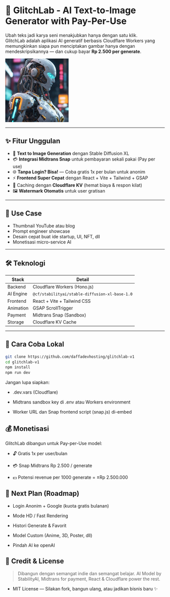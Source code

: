 # 🚀 GlitchLab - AI Text-to-Image Generator with Pay-Per-Use

Ubah teks jadi karya seni menakjubkan hanya dengan satu klik.  
GlitchLab adalah aplikasi AI generatif berbasis Cloudflare Workers yang memungkinkan siapa pun menciptakan gambar hanya dengan mendeskripsikannya — dan cukup bayar **Rp 2.500 per generate**.

![preview](./public/cyberpunk-generator-thumb.jpg)

---

## ✨ Fitur Unggulan

- 🎨 **Text to Image Generation** dengan Stable Diffusion XL
- 💳 **Integrasi Midtrans Snap** untuk pembayaran sekali pakai (Pay per use)
- 🌐 **Tanpa Login? Bisa!** — Coba gratis 1x per bulan untuk anonim
- ⚡ **Frontend Super Cepat** dengan React + Vite + Tailwind + GSAP
- 🧠 Caching dengan **Cloudflare KV** (hemat biaya & respon kilat)
- 🖼️ **Watermark Otomatis** untuk user gratisan

---

## 💼 Use Case

- Thumbnail YouTube atau blog
- Prompt engineer showcase
- Desain cepat buat ide startup, UI, NFT, dll
- Monetisasi micro-service AI

---

## 🛠️ Teknologi

| Stack        | Detail                              |
|--------------|-------------------------------------|
| Backend      | Cloudflare Workers (Hono.js)        |
| AI Engine    | `@cf/stabilityai/stable-diffusion-xl-base-1.0` |
| Frontend     | React + Vite + Tailwind CSS         |
| Animation    | GSAP ScrollTrigger                  |
| Payment      | Midtrans Snap (Sandbox)             |
| Storage      | Cloudflare KV Cache                 |

---

## 🧪 Cara Coba Lokal

```bash
git clone https://github.com/daffadevhosting/glitchlab-v1
cd glitchlab-v1
npm install
npm run dev
```
Jangan lupa siapkan:

- .dev.vars (Cloudflare)

- Midtrans sandbox key di .env atau Workers environment

- Worker URL dan Snap frontend script (snap.js) di-embed

## 💰 Monetisasi
GlitchLab dibangun untuk Pay-per-Use model:

- 🔓 Gratis 1x per user/bulan

- 💳 Snap Midtrans Rp 2.500 / generate

- 💵 Potensi revenue per 1000 generate = ±Rp 2.500.000

## 🎯 Next Plan (Roadmap)
- Login Anonim + Google (kuota gratis bulanan)

- Mode HD / Fast Rendering

- Histori Generate & Favorit

- Model Custom (Anime, 3D, Poster, dll)

- Pindah AI ke openAI

## 🧠 Credit & License
>Dibangun dengan semangat indie dan semangat belajar.
>AI Model by StabilityAI, Midtrans for payment, React & Cloudflare power the rest.

- MIT License — Silakan fork, bangun ulang, atau jadikan bisnis baru ✨